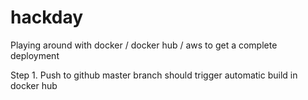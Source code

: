# hackday
Playing around with docker / docker hub / aws to get a complete deployment

Step 1. Push to github master branch should trigger automatic build in docker hub

